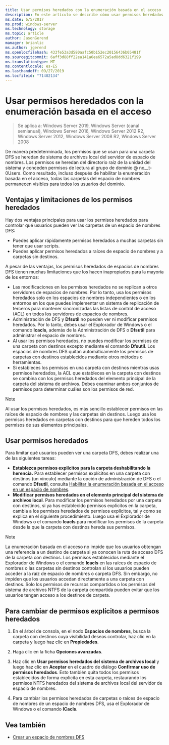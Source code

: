 ```yaml
---
title: Usar permisos heredados con la enumeración basada en el acceso
description: En este artículo se describe cómo usar permisos heredados con la enumeración basada en el acceso
ms.date: 6/5/2017
ms.prod: windows-server
ms.technology: storage
ms.topic: article
author: JasonGerend
manager: brianlic
ms.author: jgerend
ms.openlocfilehash: 433fe53a3d580aafc50b152ec20156436b05481f
ms.sourcegitcommit: 6aff3d88ff22ea141a6ea6572a5ad8dd6321f199
ms.translationtype: MT
ms.contentlocale: es-ES
ms.lasthandoff: 09/27/2019
ms.locfileid: "71402134"
---
```

# <a name="using-inherited-permissions-with-access-based-enumeration"></a>Usar permisos heredados con la enumeración basada en el acceso

> Se aplica a: Windows Server 2019, Windows Server (canal semianual), Windows Server 2016, Windows Server 2012 R2, Windows Server 2012, Windows Server 2008 R2, Windows Server 2008

De manera predeterminada, los permisos que se usan para una carpeta DFS se heredan de sistema de archivos local del servidor de espacio de nombres. Los permisos se heredan del directorio raíz de la unidad del sistema y conceden permisos de lectura al grupo de dominio @ no__t-0Users. Como resultado, incluso después de habilitar la enumeración basada en el acceso, todas las carpetas del espacio de nombres permanecen visibles para todos los usuarios del dominio.

## <a name="advantages-and-limitations-of-inherited-permissions"></a>Ventajas y limitaciones de los permisos heredados

Hay dos ventajas principales para usar los permisos heredados para controlar qué usuarios pueden ver las carpetas de un espacio de nombres DFS:

-   Puedes aplicar rápidamente permisos heredados a muchas carpetas sin tener que usar scripts.
-   Puedes aplicar permisos heredados a raíces de espacio de nombres y a carpetas sin destinos.

A pesar de las ventajas, los permisos heredados de espacios de nombres DFS tienen muchas limitaciones que los hacen inapropiados para la mayoría de los entornos:

-   Las modificaciones en los permisos heredados no se replican a otros servidores de espacios de nombres. Por lo tanto, usa los permisos heredados solo en los espacios de nombres independientes o en los entornos en los que puedes implementar un sistema de replicación de terceros para mantener sincronizadas las listas de control de acceso (ACL) en todos los servidores de espacios de nombres.
-   Administración de DFS y **Dfsutil** no pueden ver ni modificar permisos heredados. Por lo tanto, debes usar el Explorador de Windows o el comando **Icacls**, además de la Administración de DFS o **Dfsutil** para administrar el espacio de nombres.
-   Al usar los permisos heredados, no puedes modificar los permisos de una carpeta con destinos excepto mediante el comando **Dfsutil**. Los espacios de nombres DFS quitan automáticamente los permisos de carpetas con destinos establecidos mediante otros métodos o herramientas.
-   Si estableces los permisos en una carpeta con destinos mientras usas permisos heredados, la ACL que estableces en la carpeta con destinos se combina con los permisos heredados del elemento principal de la carpeta del sistema de archivos. Debes examinar ambos conjuntos de permisos para determinar cuáles son los permisos de red.

> [!NOTE]
> Al usar los permisos heredados, es más sencillo establecer permisos en las raíces de espacio de nombres y las carpetas sin destinos. Luego usa los permisos heredados en carpetas con destinos para que hereden todos los permisos de sus elementos principales.

## <a name="using-inherited-permissions"></a>Usar permisos heredados

Para limitar qué usuarios pueden ver una carpeta DFS, debes realizar una de las siguientes tareas:

-   **Establezca permisos explícitos para la carpeta deshabilitando la herencia.** Para establecer permisos explícitos en una carpeta con destinos (un vínculo) mediante la opción de administración de DFS o el comando **Dfsutil**, consulta [Habilitar la enumeración basada en el acceso en un espacio de nombres](enable-access-based-enumeration-on-a-namespace.md).
-   **Modificar permisos heredados en el elemento principal del sistema de archivos local**. Para modificar los permisos heredados por una carpeta con destinos, si ya has establecido permisos explícitos en la carpeta, cambia a los permisos heredados de permisos explícitos, tal y como se explica en el siguiente procedimiento. Luego usa el Explorador de Windows o el comando **Icacls** para modificar los permisos de la carpeta desde la que la carpeta con destinos hereda sus permisos.

> [!NOTE]
> La enumeración basada en el acceso no impide que los usuarios obtengan una referencia a un destino de carpeta si ya conocen la ruta de acceso DFS de la carpeta con destinos. Los permisos establecidos mediante el Explorador de Windows o el comando **Icacls** en las raíces de espacio de nombres o las carpetas sin destinos controlan si los usuarios pueden acceder a la raíz de espacio de nombres o carpeta DFS. Sin embargo, no impiden que los usuarios accedan directamente a una carpeta con destinos. Solo los permisos de recursos compartidos o los permisos del sistema de archivos NTFS de la carpeta compartida pueden evitar que los usuarios tengan acceso a los destinos de carpeta.

## <a name="to-switch-from-explicit-permissions-to-inherited-permissions"></a>Para cambiar de permisos explícitos a permisos heredados

1.  En el árbol de consola, en el nodo **Espacios de nombres**, busca la carpeta con destinos cuya visibilidad deseas controlar, haz clic en la carpeta y luego haz clic en **Propiedades**.

2.  Haga clic en la ficha **Opciones avanzadas**.

3.  Haz clic en **Usar permisos heredados del sistema de archivos local** y luego haz clic en **Aceptar** en el cuadro de diálogo **Confirmar uso de permisos heredados**. Esto también quita todos los permisos establecidos de forma explícita en esta carpeta, restaurando los permisos NTFS heredados del sistema de archivos local del servidor de espacio de nombres.

4.  Para cambiar los permisos heredados de carpetas o raíces de espacio de nombres de un espacio de nombres DFS, usa el Explorador de Windows o el comando **ICacls**.

## <a name="see-also"></a>Vea también

-   [Crear un espacio de nombres DFS](create-a-dfs-namespace.md)